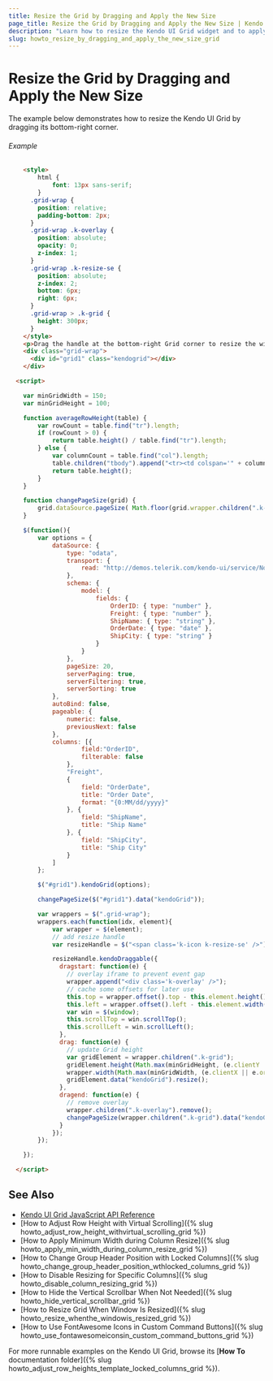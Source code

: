 ```yaml
---
title: Resize the Grid by Dragging and Apply the New Size
page_title: Resize the Grid by Dragging and Apply the New Size | Kendo UI Grid
description: "Learn how to resize the Kendo UI Grid widget and to apply the new size."
slug: howto_resize_by_dragging_and_apply_the_new_size_grid
---
```


# Resize the Grid by Dragging and Apply the New Size

The example below demonstrates how to resize the Kendo UI Grid by dragging its bottom-right corner.

###### Example

```html
    <style>
        html {
            font: 13px sans-serif;
        }
      .grid-wrap {
        position: relative;
        padding-bottom: 2px;
      }
      .grid-wrap .k-overlay {
        position: absolute;
        opacity: 0;
        z-index: 1;
      }
      .grid-wrap .k-resize-se {
        position: absolute;
        z-index: 2;
        bottom: 6px;
        right: 6px;
      }
      .grid-wrap > .k-grid {
        height: 300px;
      }
    </style>
    <p>Drag the handle at the bottom-right Grid corner to resize the widget and apply a new page size.</p>
    <div class="grid-wrap">
      <div id="grid1" class="kendogrid"></div>
    </div>

  <script>

    var minGridWidth = 150;
    var minGridHeight = 100;

    function averageRowHeight(table) {
        var rowCount = table.find("tr").length;
        if (rowCount > 0) {
            return table.height() / table.find("tr").length;
        } else {
            var columnCount = table.find("col").length;
            table.children("tbody").append("<tr><td colspan='" + columnCount + "'>&nbsp;</td></tr>");
            return table.height();
        }
    }

    function changePageSize(grid) {
        grid.dataSource.pageSize( Math.floor(grid.wrapper.children(".k-grid-content").height() / averageRowHeight(grid.tbody.parent())) );    
    }

    $(function(){
        var options = {
            dataSource: {
                type: "odata",
                transport: {
                    read: "http://demos.telerik.com/kendo-ui/service/Northwind.svc/Orders"
                },
                schema: {
                    model: {
                        fields: {
                            OrderID: { type: "number" },
                            Freight: { type: "number" },
                            ShipName: { type: "string" },
                            OrderDate: { type: "date" },
                            ShipCity: { type: "string" }
                        }
                    }
                },
                pageSize: 20,
                serverPaging: true,
                serverFiltering: true,
                serverSorting: true
            },
            autoBind: false,
            pageable: {
                numeric: false,
                previousNext: false
            },
            columns: [{
                    field:"OrderID",
                    filterable: false
                },
                "Freight",
                {
                    field: "OrderDate",
                    title: "Order Date",
                    format: "{0:MM/dd/yyyy}"
                }, {
                    field: "ShipName",
                    title: "Ship Name"
                }, {
                    field: "ShipCity",
                    title: "Ship City"
                }
            ]
        };

        $("#grid1").kendoGrid(options);

        changePageSize($("#grid1").data("kendoGrid"));

        var wrappers = $(".grid-wrap");
        wrappers.each(function(idx, element){
            var wrapper = $(element);
            // add resize handle
            var resizeHandle = $("<span class='k-icon k-resize-se' />").appendTo(wrapper);

            resizeHandle.kendoDraggable({
              dragstart: function(e) {
                // overlay iframe to prevent event gap
                wrapper.append("<div class='k-overlay' />");
                // cache some offsets for later use
                this.top = wrapper.offset().top - this.element.height();
                this.left = wrapper.offset().left - this.element.width();
                var win = $(window);
                this.scrollTop = win.scrollTop();
                this.scrollLeft = win.scrollLeft();
              },
              drag: function(e) {
                // update Grid height
                var gridElement = wrapper.children(".k-grid");
                gridElement.height(Math.max(minGridHeight, (e.clientY || e.originalEvent.clientY) - this.top + this.scrollTop));
                wrapper.width(Math.max(minGridWidth, (e.clientX || e.originalEvent.clientX) - this.left + this.scrollLeft));
                gridElement.data("kendoGrid").resize();
              },
              dragend: function(e) {
                // remove overlay
                wrapper.children(".k-overlay").remove();
                changePageSize(wrapper.children(".k-grid").data("kendoGrid"));
              }
            });
        });

    });

  </script>
```

## See Also

* [Kendo UI Grid JavaScript API Reference](/api/javascript/ui/grid)
* [How to Adjust Row Height with Virtual Scrolling]({% slug howto_adjust_row_height_withvirtual_scrolling_grid %})
* [How to Apply Minimum Width during Column Resize]({% slug howto_apply_min_width_during_column_resize_grid %})
* [How to Change Group Header Position with Locked Columns]({% slug howto_change_group_header_position_wthlocked_columns_grid %})
* [How to Disable Resizing for Specific Columns]({% slug howto_disable_column_resizing_grid %})
* [How to Hide the Vertical Scrollbar When Not Needed]({% slug howto_hide_vertical_scrollbar_grid %})
* [How to Resize Grid When Window Is Resized]({% slug howto_resize_whenthe_windowis_resized_grid %})
* [How to Use FontAwesome Icons in Custom Command Buttons]({% slug howto_use_fontawesomeiconsin_custom_command_buttons_grid %})

For more runnable examples on the Kendo UI Grid, browse its [**How To** documentation folder]({% slug howto_adjust_row_heights_template_locked_columns_grid %}).
